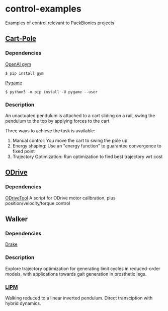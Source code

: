 # control-examples
Examples of control relevant to PackBionics projects

## [Cart-Pole](https://github.ncsu.edu/jcxie/control-examples/tree/main/cart-pole)

### Dependencies
[OpenAI gym](https://gym.openai.com/)
```
$ pip install gym
```
[Pygame](https://www.pygame.org/)
```
$ python3 -m pip install -U pygame --user
```
### Description
An unactuated pendulum is attached to a cart sliding on a rail, swing the pendulum to the top by applying forces to the cart

Three ways to achieve the task is available:
1. Manual control: You move the cart to swing the pole up
1. Energy shaping: Use an "energy function" to guarantee convergence to fixed point
1. Trajectory Optimization: Run optimization to find best trajectory wrt cost

## [ODrive](https://github.com/packbionics/control-examples/tree/main/odrive)
### Dependencies
[ODriveTool](https://docs.odriverobotics.com/v/latest/getting-started.html#downloading-and-installing-odriveool)
A script for ODrive motor calibration, plus position/velocity/torque control

## Walker
### Dependencies
[Drake](https://drake.mit.edu/installation.html)

### Description
Explore trajectory optimization for generating limit cycles in reduced-order models, with applications towards gait generation in prosthetic legs.

### [LIPM](https://github.com/packbionics/control-examples/tree/main/walker/lipm)
Walking reduced to a linear inverted pendulum. Direct transciption with hybrid dynamics.
